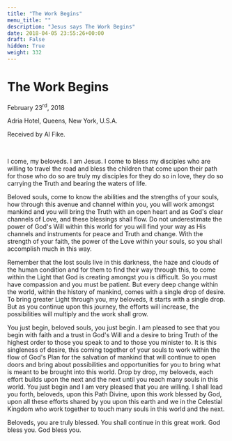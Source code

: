 ```yaml
---
title: "The Work Begins"
menu_title: ""
description: "Jesus says The Work Begins"
date: 2018-04-05 23:55:26+00:00
draft: False
hidden: True
weight: 332
---
```

# The Work Begins

February 23<sup>rd</sup>, 2018

Adria Hotel, Queens, New York, U.S.A.

Received by Al Fike.

 

I come, my beloveds. I am Jesus. I come to bless my disciples who are willing to travel the road and bless the children that come upon their path for those who do so are truly my disciples for they do so in love, they do so carrying the Truth and bearing the waters of life.

Beloved souls, come to know the abilities and the strengths of your souls, how through this avenue and channel within you, you will work amongst mankind and you will bring the Truth with an open heart and as God's clear channels of Love, and these blessings shall flow. Do not underestimate the power of God's Will within this world for you will find your way as His channels and instruments for peace and Truth and change. With the strength of your faith, the power of the Love within your souls, so you shall accomplish much in this way.

Remember that the lost souls live in this darkness, the haze and clouds of the human condition and for them to find their way through this, to come within the Light that God is creating amongst you is difficult. So you must have compassion and you must be patient. But every deep change within the world, within the history of mankind, comes with a single drop of desire. To bring greater Light through you, my beloveds, it starts with a single drop. But as you continue upon this journey, the efforts will increase, the possibilities will multiply and the work shall grow.

You just begin, beloved souls, you just begin. I am pleased to see that you begin with faith and a trust in God's Will and a desire to bring Truth of the highest order to those you speak to and to those you minister to. It is this singleness of desire, this coming together of your souls to work within the flow of God's Plan for the salvation of mankind that will continue to open doors and bring about possibilities and opportunities for you to bring what is meant to be brought into this world. Drop by drop, my beloveds, each effort builds upon the next and the next until you reach many souls in this world. You just begin and I am very pleased that you are willing. I shall lead you forth, beloveds, upon this Path Divine, upon this work blessed by God, upon all these efforts shared by you upon this earth and we in the Celestial Kingdom who work together to touch many souls in this world and the next.

Beloveds, you are truly blessed. You shall continue in this great work. God bless you. God bless you.
